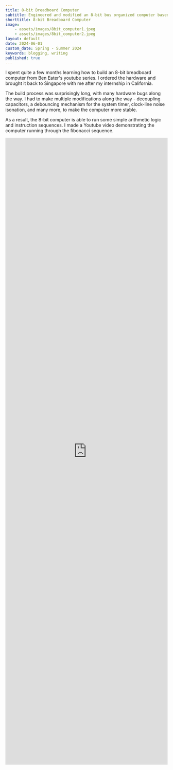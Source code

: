 ```yaml
---
title: 8-bit Breadboard Computer
subtitle: Engineered and modified an 8-bit bus organized computer based on the SAP-1 design / Von-Neumann architecture, including the Arithmetic Logic Unit, Program Counter, RAM, IR & more.
shorttitle: 8-bit Breadboard Computer
image: 
    - assets/images/8bit_computer1.jpeg
    - assets/images/8bit_computer2.jpeg
layout: default
date: 2024-06-01
custom_date: Spring - Summer 2024
keywords: blogging, writing
published: true
---
```


I spent quite a few months learning how to build an 8-bit breadboard computer from Ben Eater's youtube series. I ordered the hardware and brought it back to Singapore with me after my internship in California.

The build process was surprisingly long, with many hardware bugs along the way. I had to make multiple modifications along the way - decoupling capacitors, a debouncing mechanism for the system timer, clock-line noise isonation, and many more, to make the computer more stable.

As a result, the 8-bit computer is able to run some simple arithmetic logic and instruction sequences. I made a Youtube video demonstrating the computer running through the fibonacci sequence.

<iframe width="100%" height="50%" src="https://www.youtube.com/embed/ArUsKhOw4H8?si=yZP12Dfc4pMMH-y1" title="YouTube video player" frameborder="0" allow="accelerometer; autoplay; clipboard-write; encrypted-media; gyroscope; picture-in-picture; web-share" referrerpolicy="strict-origin-when-cross-origin" allowfullscreen></iframe>

